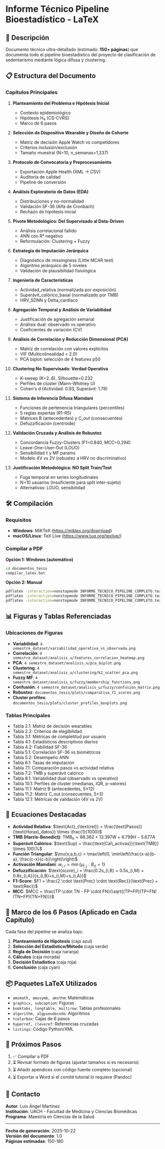 # Informe Técnico Pipeline Bioestadístico - LaTeX

## 📄 Descripción

Documento técnico ultra-detallado (estimado: **150+ páginas**) que documenta todo el pipeline bioestadístico del proyecto de clasificación de sedentarismo mediante lógica difusa y clustering.

## 📋 Estructura del Documento

### Capítulos Principales

1. **Planteamiento del Problema e Hipótesis Inicial**
   - Contexto epidemiológico
   - Hipótesis H₀ (CS-CVRS)
   - Marco de 6 pasos

2. **Selección de Dispositivo Wearable y Diseño de Cohorte**
   - Matriz de decisión Apple Watch vs competidores
   - Criterios inclusión/exclusión
   - Tamaño muestral (N=10, n_semanas=1,337)

3. **Protocolo de Convocatoria y Preprocesamiento**
   - Exportación Apple Health (XML → CSV)
   - Auditoría de calidad
   - Pipeline de conversión

4. **Análisis Exploratorio de Datos (EDA)**
   - Distribuciones y no-normalidad
   - Validación SF-36 (Alfa de Cronbach)
   - Rechazo de hipótesis inicial

5. **Pivote Metodológico: Del Supervisado al Data-Driven**
   - Análisis correlacional fallido
   - ANN con R² negativo
   - Reformulación: Clustering + Fuzzy

6. **Estrategia de Imputación Jerárquica**
   - Diagnóstico de missingness (Little MCAR test)
   - Algoritmo jerárquico de 5 niveles
   - Validación de plausibilidad fisiológica

7. **Ingeniería de Características**
   - Actividad_relativa (normalizada por exposición)
   - Superávit_calórico_basal (normalizado por TMB)
   - HRV_SDNN y Delta_cardiaco

8. **Agregación Temporal y Análisis de Variabilidad**
   - Justificación de agregación semanal
   - Análisis dual: observado vs operativo
   - Coeficientes de variación (CV)

9. **Análisis de Correlación y Reducción Dimensional (PCA)**
   - Matriz de correlación con valores explícitos
   - VIF (Multicolinealidad < 2.0)
   - PCA biplot: selección de 4 features p50

10. **Clustering No Supervisado: Verdad Operativa**
    - K-sweep (K=2..6), Silhouette=0.232
    - Perfiles de cluster (Mann-Whitney U)
    - Cohen's d (Actividad: 0.93, Superávit: 1.78)

11. **Sistema de Inferencia Difusa Mamdani**
    - Funciones de pertenencia triangulares (percentiles)
    - 5 reglas expertas (R1-R5)
    - Matrices B (antecedentes) y C_out (consecuentes)
    - Defuzzificación (centroide)

12. **Validación Cruzada y Análisis de Robustez**
    - Concordancia Fuzzy-Clusters (F1=0.840, MCC=0.294)
    - Leave-One-User-Out (LOUO)
    - Sensibilidad τ y MF params
    - Modelo 4V vs 2V (robustez a HRV no discriminativo)

13. **Justificación Metodológica: NO Split Train/Test**
    - Fuga temporal en series longitudinales
    - N=10 usuarios (insuficiente para split inter-sujeto)
    - Alternativas: LOUO, sensibilidad

## 🛠️ Compilación

### Requisitos

- **Windows**: MiKTeX (https://miktex.org/download)
- **macOS/Linux**: TeX Live (https://www.tug.org/texlive/)

### Compilar a PDF

**Opción 1: Windows (automático)**
```cmd
cd documentos_tesis
compilar_latex.bat
```

**Opción 2: Manual**
```bash
pdflatex -interaction=nonstopmode INFORME_TECNICO_PIPELINE_COMPLETO.tex
pdflatex -interaction=nonstopmode INFORME_TECNICO_PIPELINE_COMPLETO.tex
pdflatex -interaction=nonstopmode INFORME_TECNICO_PIPELINE_COMPLETO.tex
```

## 📊 Figuras y Tablas Referenciadas

### Ubicaciones de Figuras

- **Variabilidad**: `4 semestre_dataset/variabilidad_operativa_vs_observada.png`
- **Correlación**: `4 semestre_dataset/analisis_u/features_correlacion_heatmap.png`
- **PCA**: `4 semestre_dataset/analisis_u/pca_biplot.png`
- **Clustering**: `4 semestre_dataset/analisis_u/clustering/k2_scatter_pca.png`
- **Fuzzy MF**: `4 semestre_dataset/analisis_u/fuzzy/membership_functions.png`
- **Confusión**: `4 semestre_dataset/analisis_u/fuzzy/confusion_matrix.png`
- **Robustez**: `documentos_tesis/plots/comparativa_f1_scores.png`
- **Cluster profiles**: `documentos_tesis/plots/cluster_profiles_boxplots.png`

### Tablas Principales

- Tabla 2.1: Matriz de decisión wearables
- Tabla 2.2: Criterios de elegibilidad
- Tabla 3.1: Métricas de completitud por usuario
- Tabla 4.1: Estadísticos descriptivos diarios
- Tabla 4.2: Fiabilidad SF-36
- Tabla 5.1: Correlación SF-36 vs biométricos
- Tabla 5.2: Desempeño ANN
- Tabla 6.1: Tasas de imputación
- Tabla 7.1: Comparación pasos vs actividad relativa
- Tabla 7.2: TMB y superávit calórico
- Tabla 8.1: Variabilidad dual (observado vs operativo)
- Tabla 10.1: Perfiles de cluster (medianas, IQR, p-valores)
- Tabla 11.1: Matriz B (antecedentes, 5×12)
- Tabla 11.2: Matriz C_out (consecuentes, 5×3)
- Tabla 12.1: Métricas de validación (4V vs 2V)

## 📐 Ecuaciones Destacadas

- **Actividad Relativa**: $\text{Act}_{\text{rel}} = \frac{\text{Pasos}}{\text{Horas\_datos}} \times \frac{1}{1000}$
- **TMB (Harris-Benedict)**: $\text{TMB}_h = 88.362 + 13.397W + 4.799H - 5.677A$
- **Superávit Calórico**: $\text{Sup} = \frac{\text{Cal\_activas}}{\text{TMB}} \times 100\%$
- **Función Triangular**: $\mu(x;a,b,c) = \max\left(0, \min\left(\frac{x-a}{b-a}, \frac{c-x}{c-b}\right)\right)$
- **Activación Mamdani**: $w_{i,r} = \min\{\mu_{i,j} : B_{rj}=1\}$
- **Defuzzificación**: $\text{score}_i = \frac{0.2s_{i,B} + 0.5s_{i,M} + 0.8s_{i,A}}{s_{i,B}+s_{i,M}+s_{i,A}}$
- **F1-Score**: $F1 = \frac{2 \cdot \text{Prec} \cdot \text{Rec}}{\text{Prec} + \text{Rec}}$
- **MCC**: $MCC = \frac{TP \cdot TN - FP \cdot FN}{\sqrt{(TP+FP)(TP+FN)(TN+FP)(TN+FN)}}$

## 🎯 Marco de los 6 Pasos (Aplicado en Cada Capítulo)

Cada fase del pipeline se analiza bajo:

1. **Planteamiento de Hipótesis** (caja azul)
2. **Selección del Estadístico/Método** (caja verde)
3. **Regla de Decisión** (caja naranja)
4. **Cálculos** (caja morada)
5. **Decisión Estadística** (caja roja)
6. **Conclusión** (caja cyan)

## 📦 Paquetes LaTeX Utilizados

- `amsmath, amssymb, amsthm`: Matemáticas
- `graphicx, subcaption`: Figuras
- `booktabs, longtable, multirow`: Tablas profesionales
- `algorithm, algpseudocode`: Algoritmos
- `tcolorbox`: Cajas de 6 pasos
- `hyperref, cleveref`: Referencias cruzadas
- `listings`: Código Python/XML

## 🚀 Próximos Pasos

1. ✅ Compilar a PDF
2. ⏳ Revisar formato de figuras (ajustar tamaños si es necesario)
3. ⏳ Añadir apéndices con código fuente completo (opcional)
4. ⏳ Exportar a Word si el comité tutorial lo requiere (Pandoc)

## 📧 Contacto

**Autor**: Luis Ángel Martínez  
**Institución**: UACH - Facultad de Medicina y Ciencias Biomédicas  
**Programa**: Maestría en Ciencias de la Salud

---

**Fecha de generación**: 2025-10-22  
**Versión del documento**: 1.0  
**Páginas estimadas**: 150-180

